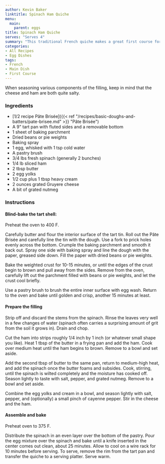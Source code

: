 ```yaml
---
author: Kevin Baker
linktitle: Spinach Ham Quiche
menu:
  main:
    parent: eggs
title: Spinach Ham Quiche
serves: "Serves 4"
summary: "This traditional French quiche makes a great first course for a dinner, although it needs little more than a green salad and a bottle of wine to make a fine supper on its own. The ratio of cream and egg yolks used here ensures a filling more like a creamy custard than a frittata or omelette."
categories:
- All Recipes
- Egg Dishes
tags:
- French
- Main Dish
- First Course
---
```


When seasoning various components of the filling, keep in mind that the cheese and ham are both quite salty. 

### Ingredients

<div class="ingredient-list">

* [1/2 recipe Pâte Brisée]({{< ref "/recipes/basic-doughs-and-batters/pate-brisee.md" >}} "Pâte Brisée")
* A 9" tart pan with fluted sides and a removable bottom
* 1 sheet of baking parchment
* Dried beans or pie weights
* Baking spray
* 1 egg, whisked with 1 tsp cold water
* A pastry brush
* 3/4 lbs fresh spinach (generally 2 bunches)
* 1/4 lb sliced ham
* 2 tbsp butter
* 2 egg yolks
* 1/2 cup plus 1 tbsp heavy cream
* 2 ounces grated Gruyere cheese
* A bit of grated nutmeg

</div>

### Instructions
#### Blind-bake the tart shell:
Preheat the oven to 400 F.

Carefully butter and flour the interior surface of the tart tin. Roll out the Pâte Brisée and carefully line the tin with the dough. Use a fork to prick holes evenly across the bottom. Crumple the baking parchment and smooth it back out. Spray one side with baking spray and line the dough with the paper, greased side down. Fill the paper with dried beans or pie weights. 

Bake the weighted crust for 10-15 minutes, or until the edges of the crust begin to brown and pull away from the sides.  Remove from the oven, carefully lift out the parchment filled with beans or pie weights, and let the crust cool briefly.

Use a pastry brush to brush the entire inner surface with egg wash. Return to the oven and bake until golden and crisp, another 15 minutes at least.

#### Prepare the filling
Strip off and discard the stems from the spinach. Rinse the leaves very well in a few changes of water (spinach often carries a surprising amount of grit from the soil it grows in). Drain and chop.

Cut the ham into strips roughly 1/4 inch by 1 inch (or whatever small shape you like). Heat 1 tbsp of the butter in a frying pan and add the ham. Cook over medium heat until the ham begins to brown. Remove to a bowl and set aside.

Add the second tbsp of butter to the same pan, return to medium-high heat, and add the spinach once the butter foams and subsides. Cook, stirring, until the spinach is wilted completely and the moisture has cooked off. Season lightly to taste with salt, pepper, and grated nutmeg. Remove to a bowl and set aside.

Combine the egg yolks and cream in a bowl, and season lightly with salt, pepper, and (optionally) a small pinch of cayenne pepper.  Stir in the cheese and the ham.

#### Assemble and bake
Preheat oven to 375 F.

Distribute the spinach in an even layer over the bottom of the pastry. Pour the egg mixture over the spinach and bake until a knife inserted in the center comes out clean, about 25 minutes. Allow to cool on a wire rack for 10 minutes before serving. To serve, remove the rim from the tart pan and transfer the quiche to a serving platter. Serve warm.

